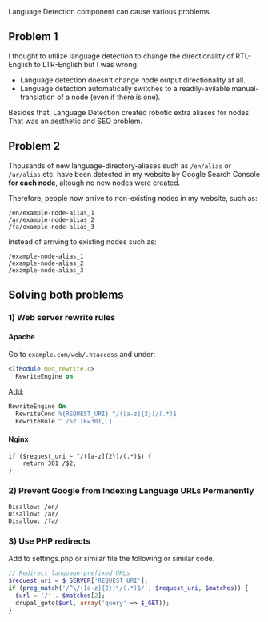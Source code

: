 Language Detection component can cause various problems.

## Problem 1 ##

I thought to utilize language detection to change the directionality of RTL-English to LTR-English but I was wrong.

* Language detection doesn't change node output directionality at all.
* Language detection automatically switches to a readily-avilable manual-translation of a node (even if there is one).

Besides that, Language Detection created robotic extra aliases for nodes. That was an aesthetic and SEO problem.

## Problem 2 ##

Thousands of new language-directory-aliases such as `/en/alias` or `/ar/alias` etc. have been detected in my website by Google Search Console **for each node**, altough no new nodes were created. 

Therefore, people now arrive to non-existing nodes in my website, such as:

```
/en/example-node-alias_1
/ar/example-node-alias_2
/fa/example-node-alias_3
```

Instead of arriving to existing nodes such as:

```
/example-node-alias_1
/example-node-alias_2
/example-node-alias_3
```

## Solving both problems

### 1) Web server rewrite rules

#### Apache

Go to `example.com/web/.htaccess` and under:

```apache
<IfModule mod_rewrite.c>
  RewriteEngine on
```

Add:

```apache
RewriteEngine On
  RewriteCond %{REQUEST_URI} ^/([a-z]{2})/(.*)$
  RewriteRule ^ /%2 [R=301,L]
```

#### Nginx

```nginx
if ($request_uri ~ ^/([a-z]{2})/(.*)$) {
    return 301 /$2;
}
```

### 2) Prevent Google from Indexing Language URLs Permanently

```shell
Disallow: /en/
Disallow: /ar/
Disallow: /fa/
```

### 3) Use PHP redirects

Add to settings.php or similar file the following or similar code.

```php
// Redirect language-prefixed URLs
$request_uri = $_SERVER['REQUEST_URI'];
if (preg_match('/^\/([a-z]{2})\/(.*)$/', $request_uri, $matches)) {
  $url = '/' . $matches[2];
  drupal_goto($url, array('query' => $_GET));
}
```
